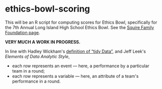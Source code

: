 # ethics-bowl-scoring

This will be an R script for computing scores for Ethics Bowl, specifically for the 7th Annual Long Island High School Ethics Bowl. See the [Squire Family Foundation page](http://squirefoundation.org/ethics-bowls/ "Ethics Bowls | Squire Family Foundation").

**VERY MUCH A WORK IN PROGRESS.**

In line with Hadley Wickham's [definition of “tidy Data”](http://vita.had.co.nz/papers/tidy-data.pdf), and Jeff Leek's *Elements of Data Analytic Style*,

* each row represents an event — here, a performance by a particular team in a round;
* each row represents a variable — here, an attribute of a team's performance in a round.

